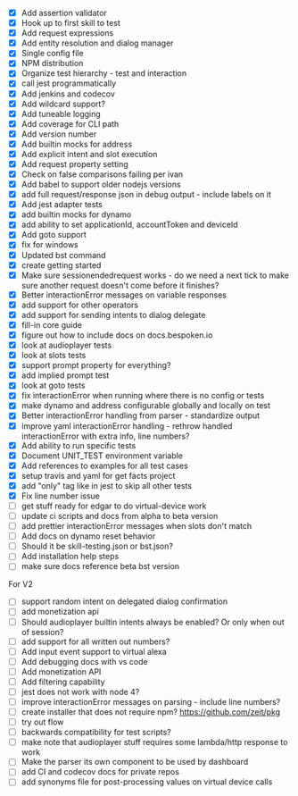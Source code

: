 - [X] Add assertion validator
- [X] Hook up to first skill to test
- [X] Add request expressions
- [X] Add entity resolution and dialog manager
- [X] Single config file
- [X] NPM distribution
- [X] Organize test hierarchy - test and interaction
- [X] call jest programmatically
- [X] Add jenkins and codecov
- [X] Add wildcard support?
- [X] Add tuneable logging
- [X] Add coverage for CLI path
- [X] Add version number
- [X] Add builtin mocks for address
- [X] Add explicit intent and slot execution
- [X] Add request property setting
- [X] Check on false comparisons failing per ivan
- [X] Add babel to support older nodejs versions
- [X] add full request/response json in debug output - include labels on it
- [X] Add jest adapter tests
- [X] add builtin mocks for dynamo
- [X] add ability to set applicationId, accountToken and deviceId
- [X] Add goto support
- [X] fix for windows
- [X] Updated bst command
- [X] create getting started
- [X] Make sure sessionendedrequest works - do we need a next tick to make sure another request doesn't come before it finishes?
- [x] Better interactionError messages on variable responses
- [x] add support for other operators
- [X] add support for sending intents to dialog delegate
- [X] fill-in core guide
- [X] figure out how to include docs on docs.bespoken.io
- [X] look at audioplayer tests
- [X] look at slots tests
- [X] support prompt property for everything?
- [X] add implied prompt test
- [X] look at goto tests
- [X] fix interactionError when running where there is no config or tests
- [X] make dynamo and address configurable globally and locally on test
- [X] Better interactionError handling from parser - standardize output
- [X] improve yaml interactionError handling - rethrow handled interactionError with extra info, line numbers?
- [X] Add ability to run specific tests
- [X] Document UNIT_TEST environment variable
- [X] Add references to examples for all test cases
- [X] setup travis and yaml for get facts project
- [X] add "only" tag like in jest to skip all other tests
- [X] Fix line number issue
- [ ] get stuff ready for edgar to do virtual-device work
- [ ] update ci scripts and docs from alpha to beta version
- [ ] add prettier interactionError messages when slots don't match
- [ ] Add docs on dynamo reset behavior
- [ ] Should it be skill-testing.json or bst.json?
- [ ] Add installation help steps
- [ ] make sure docs reference beta bst version

For V2
- [ ] support random intent on delegated dialog confirmation
- [ ] add monetization api
- [ ] Should audioplayer builtin intents always be enabled? Or only when out of session?
- [ ] add support for all written out numbers?
- [ ] Add input event support to virtual alexa
- [ ] Add debugging docs with vs code
- [ ] Add monetization API
- [ ] Add filtering capability
- [ ] jest does not work with node 4?
- [ ] improve interactionError messages on parsing - include line numbers?
- [ ] create installer that does not require npm? https://github.com/zeit/pkg
- [ ] try out flow
- [ ] backwards compatibility for test scripts?
- [ ] make note that audioplayer stuff requires some lambda/http response to work
- [ ] Make the parser its own component to be used by dashboard
- [ ] add CI and codecov docs for private repos
- [ ] add synonyms file for post-processing values on virtual device calls